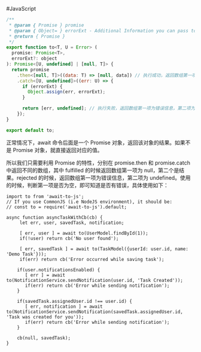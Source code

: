 #JavaScript 
```javascript
/**
 * @param { Promise } promise
 * @param { Object= } errorExt - Additional Information you can pass to the err object
 * @return { Promise }
 */
export function to<T, U = Error> (
  promise: Promise<T>,
  errorExt?: object
): Promise<[U, undefined] | [null, T]> {
  return promise
    .then<[null, T]>((data: T) => [null, data]) // 执行成功，返回数组第一项为 null。第二个是结果。
    .catch<[U, undefined]>((err: U) => {
      if (errorExt) {
        Object.assign(err, errorExt);
      }

      return [err, undefined]; // 执行失败，返回数组第一项为错误信息，第二项为 undefined
    });
}

export default to;
```
正常情况下，await 命令后面是一个 Promise 对象，返回该对象的结果。如果不是 Promise 对象，就直接返回对应的值。

所以我们只需要利用 Promise 的特性，分别在 promise.then 和 promise.catch 中返回不同的数组，其中 fulfilled 的时候返回数组第一项为 null，第二个是结果。rejected 的时候，返回数组第一项为错误信息，第二项为 undefined。使用的时候，判断第一项是否为空，即可知道是否有错误，具体使用如下：
```javscript
import to from 'await-to-js';
// If you use CommonJS (i.e NodeJS environment), it should be:
// const to = require('await-to-js').default;

async function asyncTaskWithCb(cb) {
     let err, user, savedTask, notification;

     [ err, user ] = await to(UserModel.findById(1));
     if(!user) return cb('No user found');

     [ err, savedTask ] = await to(TaskModel({userId: user.id, name: 'Demo Task'}));
     if(err) return cb('Error occurred while saving task');

    if(user.notificationsEnabled) {
       [ err ] = await to(NotificationService.sendNotification(user.id, 'Task Created'));
       if(err) return cb('Error while sending notification');
    }

    if(savedTask.assignedUser.id !== user.id) {
       [ err, notification ] = await to(NotificationService.sendNotification(savedTask.assignedUser.id, 'Task was created for you'));
       if(err) return cb('Error while sending notification');
    }

    cb(null, savedTask);
}

```